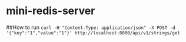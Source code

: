 # mini-redis-server

##How to run
 `curl -H "Content-Type: application/json" -X POST -d '{"key":"1","value":"1"}' http://localhost:8000/api/v1/strings/get`


